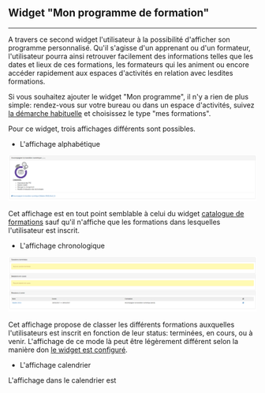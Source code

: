 ## Widget "Mon programme de formation"

---

A travers ce second widget l'utilisateur à la possibilité d'afficher son programme personnalisé. Qu'il s'agisse d'un apprenant ou d'un formateur, l'utilisateur pourra ainsi retrouver facilement des informations telles que les dates et lieux de ces formations, les formateurs qui les animent ou encore accéder rapidement aux espaces d'activités en relation avec lesdites formations. 

Si vous souhaitez ajouter le widget "Mon programme", il n'y a rien de plus simple: rendez-vous sur votre bureau ou dans un espace d'activités, suivez [la démarche habituelle](/fr/desktop/create-widget.md) et choisissez le type "mes formations".

Pour ce widget, trois affichages différents sont possibles.

* L'affichage alphabétique

![](images/cursus-fig14.png)

Cet affichage est en tout point semblable à celui du widget [catalogue de formations](/fr/admin/cursus/widget-formationslisting.md) sauf qu'il n'affiche que les formations dans lesquelles l'utilisateur est inscrit.

* L'affichage chronologique

![](images/cursus-fig13.png)

Cet affichage propose de classer les différents formations auxquelles l'utilisateurs est inscrit en fonction de leur status: terminées, en cours, ou à venir. L'affichage de ce mode là peut être légèrement différent selon la manière don [le widget est configuré](/fr/admin/cursus/widget-myformations-config.md).
* L'affichage calendrier

L'affichage dans le calendrier est 